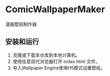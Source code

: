 # ComicWallpaperMaker
漫画壁纸制作器

## 安装和运行

1. 克隆或下载本仓库到本地计算机。
2. 使用任意现代浏览器打开 index.html 文件。
3. 导入Wallpaper Engine使用H5模式设置壁纸。
